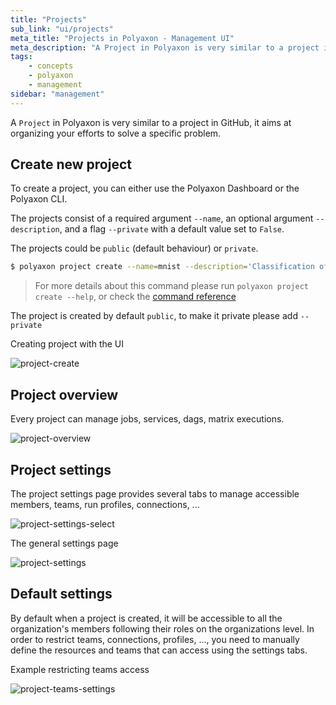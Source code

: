 ```yaml
---
title: "Projects"
sub_link: "ui/projects"
meta_title: "Projects in Polyaxon - Management UI"
meta_description: "A Project in Polyaxon is very similar to a project in GitHub, it aims at organizing your efforts to solve a specific problem."
tags:
    - concepts
    - polyaxon
    - management
sidebar: "management"
---
```


A `Project` in Polyaxon is very similar to a project in GitHub,
it aims at organizing your efforts to solve a specific problem.

## Create new project

To create a project, you can either use the Polyaxon Dashboard or the Polyaxon CLI.

The projects consist of a required argument `--name`, an optional argument `--description`,
and a flag `--private` with a default value set to `False`.

The projects could be `public` (default behaviour) or `private`.


```bash
$ polyaxon project create --name=mnist --description='Classification of handwritten images.'
```

> For more details about this command please run `polyaxon project create --help`, 
or check the [command reference](/references/polyaxon-cli/project/#create)

The project is created by default `public`, to make it private please add `--private`

Creating project with the UI

![project-create](../../../../content/images/dashboard/projects/create.png)

## Project overview

Every project can manage jobs, services, dags, matrix executions.

![project-overview](../../../../content/images/dashboard/projects/overview.png)

## Project settings

The project settings page provides several tabs to manage accessible members, teams, run profiles, connections, ...

![project-settings-select](../../../../content/images/dashboard/projects/settings-select.png)

The general settings page

![project-settings](../../../../content/images/dashboard/projects/settings.png)


## Default settings

By default when a project is created, it will be accessible to all the organization's members following their roles on the organizations level.
In order to restrict teams, connections, profiles, ..., you need to manually define the resources and teams that can access using the settings tabs. 

Example restricting teams access

![project-teams-settings](../../../../content/images/dashboard/projects/teams-settings.png)
